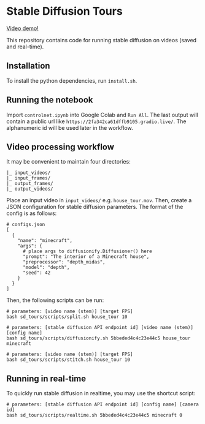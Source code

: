 # Stable Diffusion Tours

[Video demo!](https://www.youtube.com/watch?v=lHTD8xI_m74)

This repository contains code for running stable diffusion on videos (saved and real-time).

## Installation

To install the python dependencies, run `install.sh`.

## Running the notebook

Import `controlnet.ipynb` into Google Colab and `Run All`. The last output will contain a public url like `https://2fa342ca61dffb9105.gradio.live/`. The alphanumeric id will be used later in the workflow.

## Video processing workflow

It may be convenient to maintain four directories:

```
|_ input_videos/
|_ input_frames/
|_ output_frames/
|_ output_videos/
```

Place an input video in `input_videos/` e.g. `house_tour.mov`. Then, create a JSON configuration for stable diffusion parameters. The format of the config is as follows:

```
# configs.json
[
  {
    "name": "minecraft",
    "args": {
      # place args to diffusionify.Diffusioner() here
      "prompt": "The interior of a Minecraft house",
      "preprocessor": "depth_midas",
      "model": "depth",
      "seed": 42
    }
  }
]
```

Then, the following scripts can be run:

```
# parameters: [video name (stem)] [target FPS]
bash sd_tours/scripts/split.sh house_tour 10

# parameters: [stable diffusion API endpoint id] [video name (stem)] [config name]
bash sd_tours/scripts/diffusionify.sh 5bbeded4c4c23e44c5 house_tour minecraft

# parameters: [video name (stem)] [target FPS]
bash sd_tours/scripts/stitch.sh house_tour 10
```

## Running in real-time

To quickly run stable diffusion in realtime, you may use the shortcut script:

```
# parameters: [stable diffusion API endpoint id] [config name] [camera id]
bash sd_tours/scripts/realtime.sh 5bbeded4c4c23e44c5 minecraft 0
```
